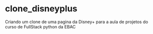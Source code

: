# clone_disneyplus
Criando um clone de uma pagina da Disney+ para a aula de projetos do curso de FullStack python da EBAC
